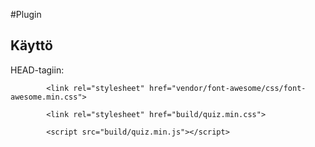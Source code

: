 #Plugin

## Käyttö

HEAD-tagiin:

```
        <link rel="stylesheet" href="vendor/font-awesome/css/font-awesome.min.css">

        <link rel="stylesheet" href="build/quiz.min.css">

        <script src="build/quiz.min.js"></script>
```
